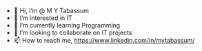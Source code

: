 - 👋 Hi, I’m @ M Y Tabassum
- 👀 I’m interested in IT
- 🌱 I’m currently learning Programming
- 💞️ I’m looking to collaborate on IT projects
- 📫 How to reach me, https://www.linkedin.com/in/mytabassum/

<!---
MYTabassum/MYTabassum is a ✨ special ✨ repository because its `README.md` (this file) appears on your GitHub profile.
You can click the Preview link to take a look at your changes.
--->
